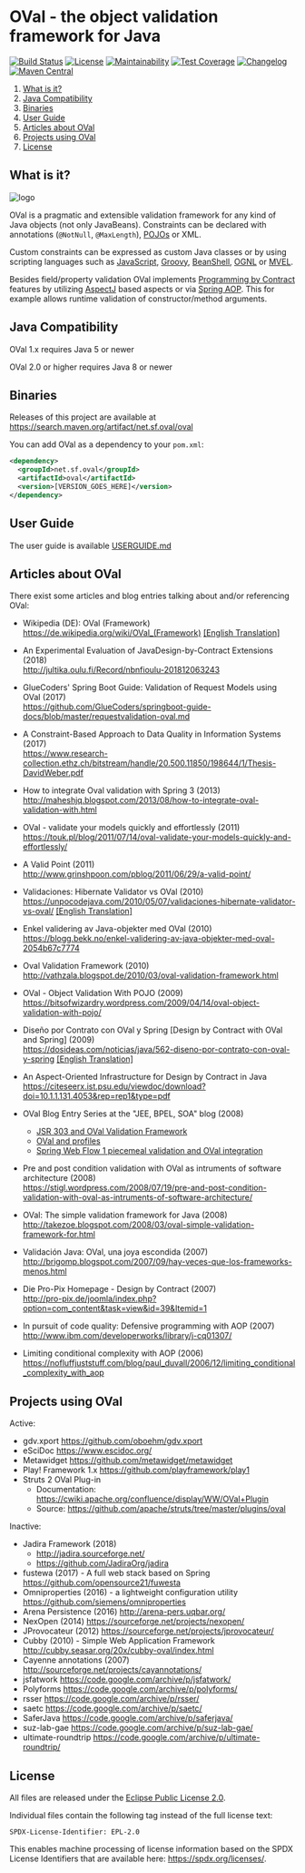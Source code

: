 # OVal - the object validation framework for Java

[![Build Status](https://github.com/sebthom/oval/workflows/Build/badge.svg "GitHub Actions")](https://github.com/sebthom/oval/actions?query=workflow%3A%22Build%22)
[![License](https://img.shields.io/github/license/sebthom/oval.svg?color=blue)](LICENSE.txt)
[![Maintainability](https://api.codeclimate.com/v1/badges/2178a43bf71aaf2622e6/maintainability)](https://codeclimate.com/github/sebthom/oval/maintainability)
[![Test Coverage](https://api.codeclimate.com/v1/badges/2178a43bf71aaf2622e6/test_coverage)](https://codeclimate.com/github/sebthom/oval/test_coverage)
[![Changelog](https://img.shields.io/badge/changelog-blue)](CHANGELOG.md)
[![Maven Central](https://img.shields.io/maven-central/v/net.sf.oval/oval)](https://search.maven.org/artifact/net.sf.oval/oval)

1. [What is it?](#what-is-it)
1. [Java Compatibility](#compatibility)
1. [Binaries](#binaries)
1. [User Guide](#user-guide)
1. [Articles about OVal](#articles-about-oval)
1. [Projects using OVal](#projects-using-oval)
1. [License](#license)


## <a name="what-is-it"></a>What is it?

![logo](src/site/resources/images/oval-banner.png)

OVal is a pragmatic and extensible validation framework for any kind of Java objects (not only JavaBeans).
Constraints can be declared with annotations (`@NotNull`, `@MaxLength`), [POJOs](https://en.wikipedia.org/wiki/Plain_old_Java_object) or XML.

Custom constraints can be expressed as custom Java classes or by using scripting languages such as [JavaScript](https://github.com/mozilla/rhino), [Groovy](http://groovy-lang.org/),
[BeanShell](http://www.beanshell.org/), [OGNL](https://github.com/jkuhnert/ognl) or [MVEL](https://github.com/mvel/mvel).

Besides field/property validation OVal implements [Programming by Contract](https://en.wikipedia.org/wiki/Design_by_contract) features by utilizing [AspectJ](https://www.eclipse.org/aspectj/doc/next/progguide/starting-aspectj.html) based aspects or via [Spring AOP](https://docs.spring.io/spring/docs/current/spring-framework-reference/core.html). This for example allows runtime validation of constructor/method arguments.


## <a name="compatibility"></a>Java Compatibility

OVal 1.x requires Java 5 or newer

OVal 2.0 or higher requires Java 8 or newer


## <a name="binaries"></a>Binaries

Releases of this project are available at https://search.maven.org/artifact/net.sf.oval/oval

You can add OVal as a dependency to your `pom.xml`:

```xml
<dependency>
  <groupId>net.sf.oval</groupId>
  <artifactId>oval</artifactId>
  <version>[VERSION_GOES_HERE]</version>
</dependency>
```


## <a name="user-guide"></a>User Guide

The user guide is available [USERGUIDE.md](./USERGUIDE.md)


## <a name="articles-about-oval"></a>Articles about OVal

There exist some articles and blog entries talking about and/or referencing OVal:

- Wikipedia (DE): OVal (Framework) \
 <https://de.wikipedia.org/wiki/OVal_(Framework)> [\[English
    Translation\]](https://translate.google.com/translate?sl=de&tl=en&u=https%3A%2F%2Fde.wikipedia.org%2Fwiki%2FOVal_%28Framework%29)

- An Experimental Evaluation of JavaDesign-by-Contract Extensions (2018) \
  <http://jultika.oulu.fi/Record/nbnfioulu-201812063243>

- GlueCoders' Spring Boot Guide: Validation of Request Models using OVal (2017) \
  <https://github.com/GlueCoders/springboot-guide-docs/blob/master/requestvalidation-oval.md>

- A Constraint-Based Approach to Data Quality in Information Systems (2017) \
  <https://www.research-collection.ethz.ch/bitstream/handle/20.500.11850/198644/1/Thesis-DavidWeber.pdf>

- How to integrate Oval validation with Spring 3 (2013) \
  <http://maheshjq.blogspot.com/2013/08/how-to-integrate-oval-validation-with.html>

- OVal - validate your models quickly and effortlessly (2011) \
  <https://touk.pl/blog/2011/07/14/oval-validate-your-models-quickly-and-effortlessly/>

- A Valid Point (2011) \
  <http://www.grinshpoon.com/pblog/2011/06/29/a-valid-point/>

- Validaciones: Hibernate Validator vs OVal (2010) \
  <https://unpocodejava.com/2010/05/07/validaciones-hibernate-validator-vs-oval/>
 [\[English
    Translation\]](https://translate.google.com/translate?sl=es&tl=en&u=https%3A%2F%2Funpocodejava.com%2F2010%2F05%2F07%2Fvalidaciones-hibernate-validator-vs-oval%2F)

- Enkel validering av Java-objekter med OVal (2010) \
  <https://blogg.bekk.no/enkel-validering-av-java-objekter-med-oval-2054b67c7774>

- Oval Validation Framework (2010) \
  <http://vathzala.blogspot.de/2010/03/oval-validation-framework.html>

- OVal - Object Validation With POJO (2009) \
  <https://bitsofwizardry.wordpress.com/2009/04/14/oval-object-validation-with-pojo/>

- Diseño por Contrato con OVal y Spring \[Design by Contract with OVal and Spring\] (2009) \
  <https://dosideas.com/noticias/java/562-diseno-por-contrato-con-oval-y-spring> [\[English
    Translation\]](https://translate.google.com/translate?hl=&sl=es&tl=en&u=https%3A%2F%2Fdosideas.com%2Fnoticias%2Fjava%2F562-diseno-por-contrato-con-oval-y-spring)

- An Aspect-Oriented Infrastructure for Design by Contract in Java \
  <https://citeseerx.ist.psu.edu/viewdoc/download?doi=10.1.1.131.4053&rep=rep1&type=pdf>

- OVal Blog Entry Series at the "JEE, BPEL, SOA" blog (2008)
  - [JSR 303 and OVal Validation
  Framework](https://lukaszbudnik.blogspot.com/2008/12/jsr-303-and-oval-validation-framework.html)
  - [OVal and
    profiles](https://lukaszbudnik.blogspot.com/2008/12/oval-and-profiles.html)
  - [Spring Web Flow 1 piecemeal validation and OVal
    integration](https://lukaszbudnik.blogspot.com/2008/12/springs-piecemeal-validation-and-oval.html)

- Pre and post condition validation with OVal as intruments of software architecture (2008) \
  <https://stigl.wordpress.com/2008/07/19/pre-and-post-condition-validation-with-oval-as-intruments-of-software-architecture/>

- OVal: The simple validation framework for Java (2008) \
  <http://takezoe.blogspot.com/2008/03/oval-simple-validation-framework-for.html>

- Validación Java: OVal, una joya escondida (2007) \
  <http://brigomp.blogspot.com/2007/09/hay-veces-que-los-frameworks-menos.html>

- Die Pro-Pix Homepage - Design by Contract (2007) \
  <http://pro-pix.de/joomla/index.php?option=com_content&task=view&id=39&Itemid=1>

- In pursuit of code quality: Defensive programming with AOP (2007) \
  <http://www.ibm.com/developerworks/library/j-cq01307/>

- Limiting conditional complexity with AOP (2006)\
  <https://nofluffjuststuff.com/blog/paul_duvall/2006/12/limiting_conditional_complexity_with_aop>

## <a name="projects-using-oval"></a>Projects using OVal

Active:
- gdv.xport <https://github.com/oboehm/gdv.xport>
- eSciDoc <https://www.escidoc.org/>
- Metawidget <https://github.com/metawidget/metawidget>
- Play! Framework 1.x <https://github.com/playframework/play1>
- Struts 2 OVal Plug-in
  - Documentation: <https://cwiki.apache.org/confluence/display/WW/OVal+Plugin>
  - Source: <https://github.com/apache/struts/tree/master/plugins/oval>

Inactive:
- Jadira Framework (2018)
  - <http://jadira.sourceforge.net/>
  - <https://github.com/JadiraOrg/jadira>
- fustewa (2017) - A full web stack based on Spring <https://github.com/opensource21/fuwesta>
- Omniproperties (2016) - a lightweight configuration utility <https://github.com/siemens/omniproperties>
- Arena Persistence (2016) <http://arena-pers.uqbar.org/>
- NexOpen (2014) <https://sourceforge.net/projects/nexopen/>
- JProvocateur (2012) <https://sourceforge.net/projects/jprovocateur/>
- Cubby (2010) - Simple Web Application Framework <http://cubby.seasar.org/20x/cubby-oval/index.html>
- Cayenne annotations (2007) <http://sourceforge.net/projects/cayannotations/>
- jsfatwork <https://code.google.com/archive/p/jsfatwork/>
- Polyforms <https://code.google.com/archive/p/polyforms/>
- rsser <https://code.google.com/archive/p/rsser/>
- saetc <https://code.google.com/archive/p/saetc/>
- SaferJava <https://code.google.com/archive/p/saferjava/>
- suz-lab-gae <https://code.google.com/archive/p/suz-lab-gae/>
- ultimate-roundtrip <https://code.google.com/archive/p/ultimate-roundtrip/>


## <a name="license"></a>License

All files are released under the [Eclipse Public License 2.0](LICENSE.txt).

Individual files contain the following tag instead of the full license text:
```
SPDX-License-Identifier: EPL-2.0
```

This enables machine processing of license information based on the SPDX License Identifiers that are available here: https://spdx.org/licenses/.
